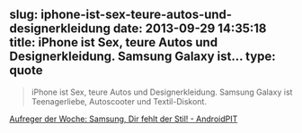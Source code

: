 slug: iphone-ist-sex-teure-autos-und-designerkleidung
date: 2013-09-29 14:35:18
title: iPhone ist Sex, teure Autos und Designerkleidung. Samsung Galaxy ist...
type: quote
---

> iPhone ist Sex, teure Autos und Designerkleidung. Samsung Galaxy ist Teenagerliebe, Autoscooter und Textil-Diskont.

[Aufreger der Woche: Samsung, Dir fehlt der Stil! - AndroidPIT](http://www.androidpit.de/aufreger-der-woche-samsung)
